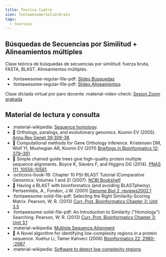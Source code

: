 ```yaml
---
title: Teorica Cuatro
icon: fontawesome/solid/brain
tags: 
  - teoricas
---
```


## Búsquedas de Secuencias por Similitud + Alineamientos múltiples
 Clase teórica de búsquedas de secuencias por similitud: fuerza bruta, FASTA, BLAST. 
 Alineamientos múltiples.

 * :fontawesome-regular-file-pdf: [Slides Búsquedas](busquedasDeSecuenciasEnBasesDeDatos2023.pdf)
 * :fontawesome-regular-file-pdf: [Slides Alineamientos](alineamientosMultiples2024.pdf) 

Clase dictada virtual por paro docente  :material-video-check: [Sesion Zoom grabada](https://youtu.be/0l986Ut9gAw)

<!-- >
### Primera parte  
![type:video](https://www.youtube.com/embed/qNvW595WnJs)

### Segunda parte (luego del intervalo)
![type:video](https://www.youtube.com/embed/AOnReITkzvo)
<\!-->

## Material de lectura y consulta

  * :material-wikipedia: [Sequence homology](https://en.wikipedia.org/wiki/Sequence_homology).
  * :paperclip: Orthologs, paralogs, and evolutionary genomics. Koonin EV (2005). [Annu Rev Genet 39:309-38](https://doi.org/10.1146/annurev.genet.39.073003.114725).
  * :paperclip: Computational methods for Gene Orthology inference. Kristensen DM, Wolf YI, Mushegian AR, Koonin EV (2011) [Briefings in Bioinformatics 12: 379–391](https://doi.org/10.1093/bib/bbr030).
  * :paperclip: Simple chained guide trees give high-quality protein multiple sequence alignments. Boyce K, Sievers F, and Higgins DG (2014). [PNAS 111, 10556-10561](https://www.pnas.org/doi/full/10.1073/pnas.1405628111).
  * :octicons-book-16: Chapter 10 PSI-BLAST Tutorial (Comparative Genomics: Volumes 1 and 2) (2007). [NCBI Bookshelf](https://www.ncbi.nlm.nih.gov/books/NBK2590/)
  * :paperclip: Having a BLAST with bioinformatics (and avoiding BLASTphemy). Pertsemlidis, A., Fondon, J.W. (2001) [Genome Biol 2, reviews2002.1](https://genomebiology.biomedcentral.com/articles/10.1186/gb-2001-2-10-reviews2002)
  * :fontawesome-solid-file-pdf: Selecting the Right Similarity-Scoring Matrix. Pearson, W. R. (2013) [Curr. Prot. Bioinformatics Chapter 3: Unit 3.5](https://fasta.bioch.virginia.edu/wrpearson/papers/wrp_cpbio_0305.pdf)
  * :fontawesome-solid-file-pdf: An Introduction to Similarity ("Homology") Searching. Pearson, W. R. (2013) [Curr. Prot. Bioinformatics Chapter 3: Unit 3.1](https://fasta.bioch.virginia.edu/wrpearson/papers/wrp_cpbio_0301.pdf)
  * :material-wikipedia: [Multiple Sequence Alignment](https://en.wikipedia.org/wiki/Multiple_sequence_alignment)
  * :paperclip: A Novel algorithm for identifying low-complexity regions in a protein sequence. Xuehui Li, Tamer Kahveci (2006) [Bioinformatics 22: 2980--2987](https://doi.org/10.1093/bioinformatics/btl495)
  * :material-wikipedia: [Software to detect low complexity regions](https://en.wikipedia.org/wiki/List_of_software_to_detect_low_complexity_regions_in_proteins)